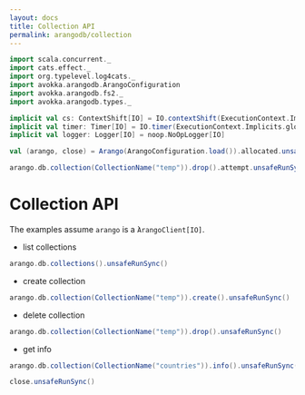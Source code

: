 ```yaml
---
layout: docs
title: Collection API
permalink: arangodb/collection
---
```


```scala mdoc:invisible
import scala.concurrent._
import cats.effect._
import org.typelevel.log4cats._
import avokka.arangodb.ArangoConfiguration
import avokka.arangodb.fs2._
import avokka.arangodb.types._

implicit val cs: ContextShift[IO] = IO.contextShift(ExecutionContext.Implicits.global)
implicit val timer: Timer[IO] = IO.timer(ExecutionContext.Implicits.global)
implicit val logger: Logger[IO] = noop.NoOpLogger[IO]

val (arango, close) = Arango(ArangoConfiguration.load()).allocated.unsafeRunSync()

arango.db.collection(CollectionName("temp")).drop().attempt.unsafeRunSync()
```

# Collection API

The examples assume `arango` is a ̀`ArangoClient[IO]`.

* list collections

```scala mdoc:height=15
arango.db.collections().unsafeRunSync()
```

* create collection

```scala mdoc:height=20
arango.db.collection(CollectionName("temp")).create().unsafeRunSync()
```

* delete collection

```scala mdoc:height=20
arango.db.collection(CollectionName("temp")).drop().unsafeRunSync()
```

* get info

```scala mdoc:height=20
arango.db.collection(CollectionName("countries")).info().unsafeRunSync()
```

```scala mdoc:invisible
close.unsafeRunSync()
```